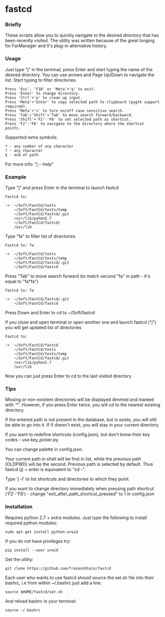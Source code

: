 fastcd
======

### Briefly

These scripts allow you to quickly navigate to the desired directory that has been recently visited.
The utility was written because of the great longing for FarManager and it's plug-in alternative history.

### Usage

Just type "j" in the terminal, press Enter and start typing the name of the desired directory.
You can use arrows and Page Up/Down to navigate the list.
Start typing to filter directories.

    Press 'Esc', 'F10' or 'Meta'+'q' to exit.
    Press 'Enter' to change directory.
    Press 'Ctrl'+'w' to clean up input.
    Press 'Meta'+'Enter' to copy selected path to clipboard (pygtk support required).
    Press 'Meta'+'s' to turn on/off case sensitive search.
    Press 'Tab'/'Shift'+'Tab' to move search forward/backward.
    Press 'Shift'+'F2'-'F8' to set selected path as shortcut.
    Press 'F2'-'F8' to navigate to the directory where the shortcut points.

Supported extra symbols:

    * - any number of any character
    ? - any character
    $ - end of path

For more info: "j --help"

### Example

Type "j" and press Enter in the terminal to launch fastcd

    Fastcd to:

    ->  ~/Soft/FastCd/tests
        ~/Soft/FastCd/tests/temp
        ~/Soft/FastCd/fastcd/.git
        /usr/lib/pyhon2.7
        ~/Soft/FastCd/fastcd/
        /usr/lib

Type "fa" to filter list of directories

    Fastcd to: fa

    ->  ~/Soft/FastCd/tests
        ~/Soft/FastCd/tests/temp
        ~/Soft/FastCd/fastcd/.git
        ~/Soft/FastCd/fastcd

Press "Tab" to move search forward (to match second "fa" in path - it's equal to "fa*fa")

    Fastcd to: fa

    ->  ~/Soft/FastCd/fastcd/.git
        ~/Soft/FastCd/fastcd

Press Down and Enter to cd to ~/Soft/fastcd

If you close and open terminal or open another one and launch fastcd ("j") you will get updated list of directories

    Fastcd to:

    ->  ~/Soft/FastCd/fastcd
        ~/Soft/FastCd/tests
        ~/Soft/FastCd/tests/temp
        ~/Soft/FastCd/fastcd/.git
        /usr/lib/pyhon2.7
        /usr/lib

Now you can just press Enter to cd to the last visited directory

### Tips

Missing or non-existent directories will be displayed dimmed and marked with '*'.
However, if you press Enter twice, you will cd to the nearest existing directory.

If the entered path is not present in the database, but is exists, you will still be able to go into it.
If if doesn't exist, you will stay in your current directory.

If you want to redefine shortcuts (config.json), but don't know their key codes - use key_picker.py.

You can change palette in config.json.

Your current path in shell will be first in list,
while the previous path (OLDPWD) will be the second.
Previous path is selected by default.
Thus fastcd (j) + enter is equivalent to "cd -".

Type 'j -l' to list shortcuts and directories to which they point.

If you want to change directory immediately when pressing path shortcut ('F2'-'F8') - change "exit_after_path_shortcut_pressed" to 1 in config.json

### Installation

Requires python 2.7 + extra modules.
Just type the following to install required python modules:

    sudo apt-get install python-urwid

If you do not have privileges try:

    pip install --user urwid

Get the utility:

    git clone https://github.com/frazenshtein/fastcd

Each user who wants to use fastcd should source the
set.sh file into their bashrc, i.e from within ~/.bashrc just add
a line:

    source $HOME/fastcd/set.sh

And reload bashrc in your terminal:

    source ~/.bashrc
